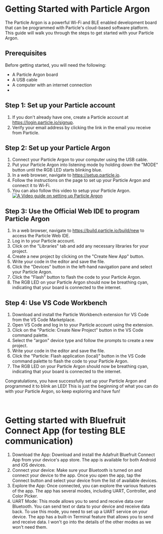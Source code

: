 # Getting Started with Particle Argon

The Particle Argon is a powerful Wi-Fi and BLE enabled development board that can be programmed with Particle's cloud-based software platform. This guide will walk you through the steps to get started with your Particle Argon.

## Prerequisites

Before getting started, you will need the following:

- A Particle Argon board
- A USB cable
- A computer with an internet connection
- 

## Step 1: Set up your Particle account

1. If you don't already have one, create a Particle account at https://login.particle.io/signup.
2. Verify your email address by clicking the link in the email you receive from Particle.

## Step 2: Set up your Particle Argon

1. Connect your Particle Argon to your computer using the USB cable.
2. Put your Particle Argon into listening mode by holding down the "MODE" button until the RGB LED starts blinking blue.
3. In a web browser, navigate to https://setup.particle.io.
4. Follow the instructions on the page to set up your Particle Argon and connect it to Wi-Fi.
5. You can also follow this video to setup your Particle Argon.
[![A Video guide on setting up Particle Argon](https://img.youtube.com/vi/xK20wrWDduQ/0.jpg)](https://www.youtube.com/watch?v=xK20wrWDduQ)

## Step 3: Use the Official Web IDE to program Particle Argon

1. In a web browser, navigate to https://build.particle.io/build/new to access the Particle Web IDE.
2. Log in to your Particle account.
3. Click on the "Libraries" tab and add any necessary libraries for your project.
4. Create a new project by clicking on the "Create New App" button.
5. Write your code in the editor and save the file.
6. Click the "Devices" button in the left-hand navigation pane and select your Particle Argon.
7. Click the "Flash" button to flash the code to your Particle Argon.
8. The RGB LED on your Particle Argon should now be breathing cyan, indicating that your board is connected to the internet.

## Step 4: Use VS Code Workbench

1. Download and install the Particle Workbench extension for VS Code from the VS Code Marketplace.
2. Open VS Code and log in to your Particle account using the extension.
3. Click on the "Particle: Create New Project" button in the VS Code command palette.
4. Select the "argon" device type and follow the prompts to create a new project.
5. Write your code in the editor and save the file.
6. Click the "Particle: Flash application (local)" button in the VS Code command palette to flash the code to your Particle Argon.
7. The RGB LED on your Particle Argon should now be breathing cyan, indicating that your board is connected to the internet.

Congratulations, you have successfully set up your Particle Argon and programmed it to blink an LED! This is just the beginning of what you can do with your Particle Argon, so keep exploring and have fun!

<br>

# Getting started with Bluefruit Connect App (for testing BLE communication)

1. Download the App: Download and install the Adafruit Bluefruit Connect App from your device's app store. The app is available for both Android and iOS devices.
2. Connect your device: Make sure your Bluetooth is turned on and connect your device to the app. Once you open the app, tap the Connect button and select your device from the list of available devices.
3. Explore the App: Once connected, you can explore the various features of the app. The app has several modes, including UART, Controller, and Color Picker.
4. UART Mode: This mode allows you to send and receive data over Bluetooth. You can send text or data to your device and receive data back. To use this mode, you need to set up a UART service on your device. The app has a built-in Terminal feature that allows you to send and receive data. I won't go into the details of the other modes as we won't need them.